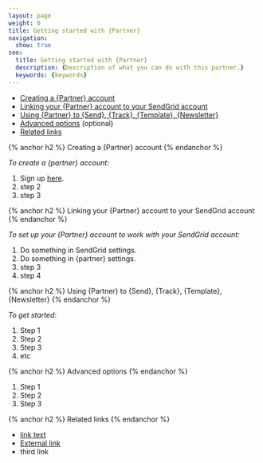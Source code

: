 ```yaml
---
layout: page
weight: 0
title: Getting started with {Partner}
navigation:
  show: true
seo:
  title: Getting started with {Partner}
  description: {Description of what you can do with this partner.}
  keywords: {keywords}
---
```

<!-- This is a basic outline for SendGrid partner documentation. This is only meant to be an outline, please customize it as you see fit.-->

<!-- Start with a table of contents for the page - the page should include, but is not limited to these sections:-->

- [Creating a {Partner} account](#-Creating-a-{Partner}-account)
- [Linking your {Partner} account to your SendGrid account](#-Linking-your-{Partner}-account-to-your-SendGrid-account)
- [Using {Partner} to {Send}, {Track}, {Template}, {Newsletter}](#-link)
- [Advanced options](#-Advanced-options) (optional)
- [Related links](#-Related-links)

{% anchor h2 %}
Creating a {Partner} account
{% endanchor %}

*To create a {partner} account:*

1. Sign up [here](#-).
1. step 2
1. step 3

{% anchor h2 %}
Linking your {Partner} account to your SendGrid account
{% endanchor %}

*To set up your {Partner} account to work with your SendGrid account:*

<!-- Please list each setting update as a step -->

1. Do something in SendGrid settings.
1. Do something in {partner} settings.
1. step 3
1. step 4

{% anchor h2 %}
Using {Partner} to {Send}, {Track}, {Template}, {Newsletter}
{% endanchor %}

<!-- Steps for sending first email, viewing statistics, creating templates, etc - this should capture the essential point of the partnership -->

*To get started:*

1. Step 1
1. Step 2
1. Step 3
1. etc

{% anchor h2 %}
Advanced options
{% endanchor %}

<!-- Steps for setting up any advanced options - this is flexible to the specific partnership, it can be several sections, steps in a single section, or you can delete this section all together. -->

1. Step 1
1. Step 2
1. Step 3

{% anchor h2 %}
Related links
{% endanchor %}

<!-- Add links here to related SendGrid documentation, blogs, and partner documentation and blogs-->

- [link text]({{root_url}}/User_Guide/Marketing_Campaigns/design_editor.html#-Using-Custom-HTML) <!-- An example SendGrid docs link -->
- [External link](https://github.com)
- third link
